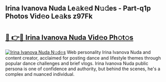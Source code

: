 ## Irina Ivanova Nuda Le𝚊k𝚎d N𝚞𝚍es - Part-q1p Photos Vid𝚎o Le𝚊ks z97Fk

# <h2><a href="http://fbfzkm8.evod.top/?m=Irina+Ivanova+Nuda">🔗 👉🔴 Irina Ivanova Nuda Vid𝚎o Ph𝚘t𝚘s</a></h2>

[![Irina Ivanova Nuda N𝚞d𝚎s](https://i.imgur.com/8V9OHl7.gif)](http://fbfzkm8.evod.top/?m=Irina+Ivanova+Nuda)
Web personality Irina Ivanova Nuda and content creator, acclaimed for posting dance and lifestyle themes through popular dance challenges and brief vlogs. Irina Ivanova Nuda public persona is one of confidence and authority, but behind the scenes, he's a complex and nuanced individual. 
